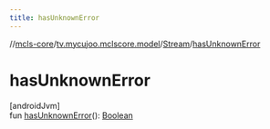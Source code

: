 ```yaml
---
title: hasUnknownError
---
```

//[mcls-core](../../../index.html)/[tv.mycujoo.mclscore.model](../index.html)/[Stream](index.html)/[hasUnknownError](has-unknown-error.html)



# hasUnknownError



[androidJvm]\
fun [hasUnknownError](has-unknown-error.html)(): [Boolean](https://kotlinlang.org/api/latest/jvm/stdlib/kotlin/-boolean/index.html)





